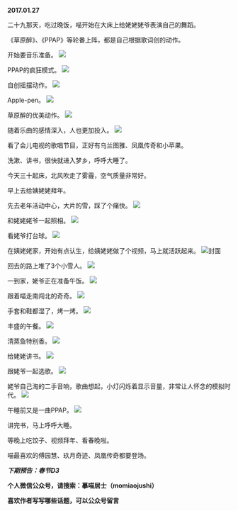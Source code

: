 
          
**2017.01.27**

二十九那天，吃过晚饭，喵开始在大床上给姥姥姥爷表演自己的舞蹈。

《草原醉》、《PPAP》等轮番上阵，都是自己根据歌词创的动作。

开始要音乐准备。
![](http://wx3.sinaimg.cn/large/627d9660ly1fc59r4rnsaj20yg0mztbj.jpg)


PPAP的疯狂模式。
![](http://wx3.sinaimg.cn/large/627d9660ly1fc59rmc0qgj20yg0mzwgd.jpg)


自创摇摆动作。
![](http://wx3.sinaimg.cn/large/627d9660ly1fc59rd2y70j20yg0mzdic.jpg)


Apple-pen。
![](http://wx3.sinaimg.cn/large/627d9660ly1fc59rgj9etj20yg0mzjtx.jpg)


草原醉的优美动作。
![](http://wx3.sinaimg.cn/large/627d9660ly1fc59rb1a8gj20yg0mzady.jpg)


随着乐曲的感情深入，人也更加投入。
![](http://wx3.sinaimg.cn/large/627d9660ly1fc59rfft6rj20yg0mzjtz.jpg)


看了会儿电视的歌唱节目，正好有乌兰图雅、凤凰传奇和小苹果。

洗漱、讲书，很快就进入梦乡，呼呼大睡了。

今天三十起床，北风吹走了雾霾，空气质量非常好。

早上去给姨姥姥拜年。

先去老年活动中心，大片的雪，踩了个痛快。
![](http://wx3.sinaimg.cn/large/627d9660ly1fc59rj4ba4j20yg0pugq8.jpg)


和姥姥姥爷一起照相。
![](http://wx3.sinaimg.cn/large/627d9660ly1fc59r3g5pjj20yg0puahk.jpg)


看姥爷打台球。
![](http://wx3.sinaimg.cn/large/627d9660ly1fc59rcfbakj20yg0pu0vm.jpg)


在姨姥姥家，开始有点认生，给姨姥姥做了个视频，马上就活跃起来。
![](http://wx3.sinaimg.cn/large/627d9660ly1fc59reio7lj20yg0pugpq.jpg)封面


回去的路上堆了3个小雪人。
![](http://wx3.sinaimg.cn/large/627d9660ly1fc59rf8g4aj20yg0pu0xb.jpg)


一到家，姥爷正在准备午饭。
![](http://wx3.sinaimg.cn/large/627d9660ly1fc59rhb8k5j20yg0mzwi4.jpg)


跟着喵走南闯北的奇奇。
![](http://wx3.sinaimg.cn/large/627d9660ly1fc59rke0alj20yg0mzaeb.jpg)


手套和鞋都湿了，烤一烤。
![](http://wx3.sinaimg.cn/large/627d9660ly1fc59r79k8tj20yg0mzack.jpg)


丰盛的午餐。
![](http://wx3.sinaimg.cn/large/627d9660ly1fc59r41mfej20yg0mzteg.jpg)


清蒸鱼特别香。
![](http://wx3.sinaimg.cn/large/627d9660ly1fc59rmxst7j20yg0mzgrh.jpg)


给姥姥讲书。
![](http://wx3.sinaimg.cn/large/627d9660ly1fc59r2fbb8j20yg0mztdk.jpg)


跟姥爷一起选歌。
![](http://wx3.sinaimg.cn/large/627d9660ly1fc59r1xbvgj20yg0mzwig.jpg)


姥爷自己淘的二手音响，歌曲想起，小灯闪烁着显示音量，非常让人怀念的模拟时代。
![](http://wx3.sinaimg.cn/large/627d9660ly1fc59rg0wvzj20yg0mz7ad.jpg)


午睡前又是一曲PPAP。
![](http://wx3.sinaimg.cn/large/627d9660ly1fc59rdtxe7j20yg0mzn08.jpg)


讲完书，马上呼呼大睡。

等晚上吃饺子、视频拜年、看春晚啦。

喵最喜欢的傅园慧、玖月奇迹、凤凰传奇都要登场。


***下期预告：春节D3***


**个人微信公众号，请搜索：摹喵居士（momiaojushi）**

**喜欢作者写写哪些话题，可以公众号留言**

        